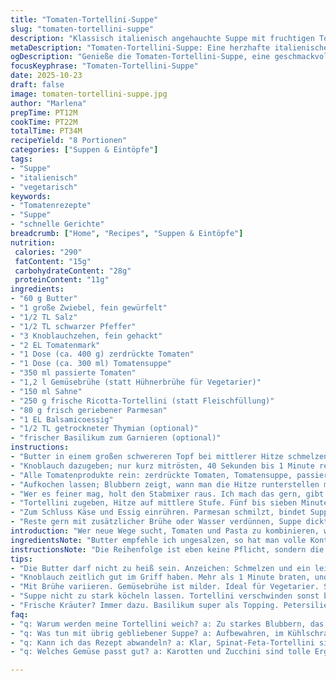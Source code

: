 ```yaml
---
title: "Tomaten-Tortellini-Suppe"
slug: "tomaten-tortellini-suppe"
description: "Klassisch italienisch angehauchte Suppe mit fruchtigen Tomaten, cremiger Note und kurzen Pasta-Happen. Butter, Zwiebeln, Knoblauch für Basis, dann Tomatenprodukte und Sahne für reichhaltige Textur. Balsamico rundet ab, Parmesan bringt Umami. Tortellini kochen in der Brühe, ergibt perfekte Konsistenz. Gut variierbar mit Gemüsebrühe statt Huhn oder mit Ricotta-Tortellini. Für mehr Würze klassische Gewürze plus kleine Extras wie frischer Oregano oder getrockneter Thymian. Ideal für kühlere Tage, da warm, sättigend und geschmackvoll. Einfach gemacht, mit kleinen Anpassungen klappen sogar die Tortellini immer. "
metaDescription: "Tomaten-Tortellini-Suppe: Eine herzhafte italienische Suppe mit fruchtigen Tomaten und cremiger Note. Ideal für kühlere Tage."
ogDescription: "Genieße die Tomaten-Tortellini-Suppe, eine geschmackvolle italienische Kreation mit Tomaten und frischer Pasta. Perfekt für jeden Tag."
focusKeyphrase: "Tomaten-Tortellini-Suppe"
date: 2025-10-23
draft: false
image: tomaten-tortellini-suppe.jpg
author: "Marlena"
prepTime: PT12M
cookTime: PT22M
totalTime: PT34M
recipeYield: "8 Portionen"
categories: ["Suppen & Eintöpfe"]
tags:
- "Suppe"
- "italienisch"
- "vegetarisch"
keywords:
- "Tomatenrezepte"
- "Suppe"
- "schnelle Gerichte"
breadcrumb: ["Home", "Recipes", "Suppen & Eintöpfe"]
nutrition: 
 calories: "290"
 fatContent: "15g"
 carbohydrateContent: "28g"
 proteinContent: "11g"
ingredients:
- "60 g Butter"
- "1 große Zwiebel, fein gewürfelt"
- "1/2 TL Salz"
- "1/2 TL schwarzer Pfeffer"
- "3 Knoblauchzehen, fein gehackt"
- "2 EL Tomatenmark"
- "1 Dose (ca. 400 g) zerdrückte Tomaten"
- "1 Dose (ca. 300 ml) Tomatensuppe"
- "350 ml passierte Tomaten"
- "1,2 l Gemüsebrühe (statt Hühnerbrühe für Vegetarier)"
- "150 ml Sahne"
- "250 g frische Ricotta-Tortellini (statt Fleischfüllung)"
- "80 g frisch geriebener Parmesan"
- "1 EL Balsamicoessig"
- "1/2 TL getrockneter Thymian (optional)"
- "frischer Basilikum zum Garnieren (optional)"
instructions:
- "Butter in einem großen schwereren Topf bei mittlerer Hitze schmelzen lassen. Zwiebeln, Salz und Pfeffer rein; dabei öfter umrühren. Nach 6 bis 10 Minuten sind sie glasig und weich, aber nicht gebräunt. Die Zeit variiert je nach Hitze und Pfanne. Riecht die Zwiebel süßlich, nicht angekohlt, dann passt es."
- "Knoblauch dazugeben; nur kurz mitrösten, 40 Sekunden bis 1 Minute reicht, sonst wird er bitter. Dann Tomatenmark unterrühren. Es soll leicht dunkelrot anlaufen und intensiver riechen, ungefähr 1 Minute. Wichtig, nicht zu lange bräunen, sonst wird’s zu herb."
- "Alle Tomatenprodukte rein: zerdrückte Tomaten, Tomatensuppe, passierte Tomaten. Gemüsebrühe zur gleichen Zeit dazu – wichtig, alles gut vermischen, damit keine Klümpchen bleiben. Sahne nachgießen, gleichmäßige Farbe achten. Thymian jetzt zugeben, ergibt eine zusätzliche Kräuternote."
- "Aufkochen lassen; Blubbern zeigt, wann man die Hitze runterstellen muss. Bei kleiner Flamme 4-7 Minuten simmern lassen, gelegentlich rühren, besonders am Boden. Ränder sammeln gerne Reste, also nicht nachlässig sein. Eine dicklichere Suppe soll’s werden, nicht wässrig."
- "Wer es feiner mag, holt den Stabmixer raus. Ich mach das gern, gibt samtige Konsistenz. Dabei wichtig: immer den Topf etwas schräg halten, damit es nicht spritzt. Kurze Mix-Intervalle; zu lang macht Suppe dünn und luftbläschenreich. Nicht unbedingt nötig, radikal glätten ist Geschmackssache."
- "Tortellini zugeben, Hitze auf mittlere Stufe. Fünf bis sieben Minuten, je nach Frische der Teigtaschen – frisch sehr schnell gar, getrocknet etwas länger. Spitzen-Lösung: zwischendurch probieren, bissfest, nicht verkocht. Suppe darf beim Kochen nicht zu heftig blubbern, sonst zerfallen die Tortellini."
- "Zum Schluss Käse und Essig einrühren. Parmesan schmilzt, bindet Suppe, bringt Würzigkeit. Balsamico gibt Tiefe, säuert aber auch leicht an. Abschmecken, nachwürzen mit Salz oder Pfeffer. Wer mag, frischen Basilikum oder Petersilie drüber. Suppe sitzt besser, wenn sie ein paar Minuten zieht."
- "Reste gern mit zusätzlicher Brühe oder Wasser verdünnen, Suppe dickt nach. Mikrowelle oder Herd jeweils gut umrühren, damit es nicht ansetzt. Suppe kann man einfrieren, Nudeln werden aber meist weich und quellen auf – also lieber frisch genießen."
introduction: "Wer neue Wege sucht, Tomaten und Pasta zu kombinieren, wird hier fündig. Ein lebhafter Mix aus süßen und sauren Tomatenprodukten bildet die Basis, cremige Sahne mildert Säure ab und gibt Volumen. Die frischen Ricotta-Tortellini nehmen viel Geschmack auf und sorgen für Biss, während Parmesan und Balsamico den letzten Pfiff bringen. Oft unterschätzt: die richtige Kontrolle der Garzeiten der Zwiebeln und der Tortellini. Nicht nur die Zutaten, sondern ihr Charakter machen den Unterschied. Auffällige, aromatische Zwiebeln und sparsam gebräunter Knoblauch sind der Start. Schnelles Haussuppenvergnügen mit wenig Aufwand, aber voller Note. Tiere als Fleischersatz durch Ricotta machen das Ganze auch vegetarisch interessant. "
ingredientsNote: "Butter empfehle ich ungesalzen, so hat man volle Kontrolle über Salzgehalt. Zwiebeln möglichst frisch, für verlässlichen Geschmack. Knoblauch niemals zu lange erhitzen – verbrennen führt zu bitterem Nachgeschmack. Tomatenmark kann durch etwas geröstete Paprikapaste ersetzt werden, gibt schöne Tiefe. Statt gemischter Tomaten vor allem passierte und zerdrückte zu nehmen, macht die Suppe dicker und schmeckt runder. Sahne kann man durch Crème fraîche oder auch einen Löffel Frischkäse ersetzen, falls man’s weniger fettig will. Gemüsebrühe empfohlen, weil sie milder als Hühnerbrühe und besser wandelbar ist. Ricotta-Tortellini bringen cremige Füllung; man kann aber auch Spinat-Feta verwenden, das gibt frische grüne Noten. Balsamico nicht weglassen, das Säuerliche holt die Aromen zusammen, alternativ Apfelessig, aber milder. Frische Kräuter nach eigenem Gefühl ergänzen, Petersilie oder Basilikum passen am besten – frische deutlich vor getrocknet."
instructionsNote: "Die Reihenfolge ist eben keine Pflicht, sondern die Basis. Erst schmelze die Butter gut, wichtig: nicht zu heiß, sonst wird sie braun und bitter. Zwiebeln müssen sanft glasig werden, leicht süßlich duftend – das ist das Zeichen. Knoblauch anschließend schnell sautieren, das Öl und die Butter tun ihr Übriges für Geschmack. Tomatenmark direkt nach Knoblauch, damit es schön eingebacken wird. Die Kaffeeröstung von Tomatenmark gibt Tiefe, darauf aufpassen, dass es nicht zu dunkel wird. Flüssigkeiten in einem Rutsch ergänzen, dann feste Bewegung beim Rühren, damit alles gut verbunden ist; dabei auf Textur achten. Aufkochen zeigt aktive Kochphase; Hitze reduzieren und langes zu starkes Köcheln vermeiden, weil sonst Geschmack leidet. Mixen kann man machen – ich bevorzuge samtigen Einschlag – aber wer’s rustikal will, lässt es. Tortellini je nach frischer Qualität variieren in Garzeit; unbedingt zwischendurch probieren. Käse und Essig unbedingt ganz zum Schluss ins kalte Süppchen, weil Ersterer nicht klumpen soll und Essig Frische bringt. Abgeschmeckt wird am Ende – nach Gefühl. Wenn Suppe zu dick wird übers Wochenende, mit Brühe umgießen und kurz erwärmen, Keine Angst, kein Qualitätsverlust. Wer sie direkt serviert, kann noch knackige Toppings andere Runde Parmesan oder Hauch Chili drauflegen."
tips:
- "Die Butter darf nicht zu heiß sein. Anzeichen: Schmelzen und ein leicht nussiger Duft. Hier ist Geduld gefragt. Zwiebeln sollten glasig und süßlich sein. Richtig für Geschmack und Textur."
- "Knoblauch zeitlich gut im Griff haben. Mehr als 1 Minute braten, und er wird bitter. Wenn das Aroma kommt, schnell weitermachen. Bei der Zugabe von Tomatenmark, dunkelrot anmerken – den richtigen Moment abpassen."
- "Mit Brühe variieren. Gemüsebrühe ist milder. Ideal für Vegetarier. Selbstgemachte Brühe bringt Geschmack. Reste? Einfach mit Brühe oder Wasser verdünnen. Immer gut umrühren beim Aufwärmen."
- "Suppe nicht zu stark köcheln lassen. Tortellini verschwinden sonst beim Kochen. Ideal: Ab und zu probieren. Bissfest ist das Ziel. Finger weg von hoher Hitze, das zerstört die Struktur."
- "Frische Kräuter? Immer dazu. Basilikum super als Topping. Petersilie bringt Frische. Gedöns nicht holen, hier geht’s um den echten Geschmack. Kürzlich getestet: frischer Oregano bringt tollen Kick."
faq:
- "q: Warum werden meine Tortellini weich? a: Zu starkes Blubbern, das macht sie matschig. Darauf achten, Hitze regulieren. Probieren hilft bei Timing."
- "q: Was tun mit übrig gebliebener Suppe? a: Aufbewahren, im Kühlschrank oder einfrieren. Verdünnen möglich mit Wasser. Immer gut umrühren, nichts soll anbrennen."
- "q: Kann ich das Rezept abwandeln? a: Klar, Spinat-Feta-Tortellini sind auch klasse. Bei Tomaten einfach Variationen ausprobieren. Denke an die Aromen."
- "q: Welches Gemüse passt gut? a: Karotten und Zucchini sind tolle Ergänzungen. Einfach klein schneiden und vor den Tomaten in die Pfanne geben."

---
```

